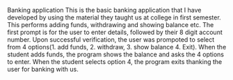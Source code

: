 Banking application
This is the basic banking application that I have developed by using the material they taught us at college in first semester. This performs adding funds, withdrawing and showing balance etc. The first prompt is for the user to enter details, followed by their 8 digit account number. Upon successful verification, the user was prompoted to select from 4 options(1. add funds, 2. withdraw, 3. show balance 4. Exit).
When the student adds funds, the program shows the balance and asks the 4 options to enter.
When the student selects option 4, the program exits thanking the user for banking with us.
